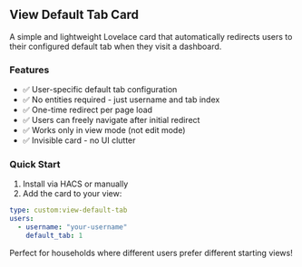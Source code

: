 ## View Default Tab Card

A simple and lightweight Lovelace card that automatically redirects users to their configured default tab when they visit a dashboard.

### Features

- ✅ User-specific default tab configuration
- ✅ No entities required - just username and tab index  
- ✅ One-time redirect per page load
- ✅ Users can freely navigate after initial redirect
- ✅ Works only in view mode (not edit mode)
- ✅ Invisible card - no UI clutter

### Quick Start

1. Install via HACS or manually
2. Add the card to your view:

```yaml
type: custom:view-default-tab
users:
  - username: "your-username"
    default_tab: 1
```

Perfect for households where different users prefer different starting views!